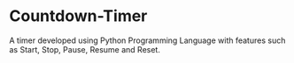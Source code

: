 # Countdown-Timer
A timer developed using Python Programming Language with features such as Start, Stop, Pause, Resume and Reset.
